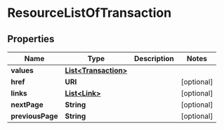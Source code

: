 

# ResourceListOfTransaction


## Properties

| Name | Type | Description | Notes |
|------------ | ------------- | ------------- | -------------|
|**values** | [**List&lt;Transaction&gt;**](Transaction.md) |  |  |
|**href** | **URI** |  |  [optional] |
|**links** | [**List&lt;Link&gt;**](Link.md) |  |  [optional] |
|**nextPage** | **String** |  |  [optional] |
|**previousPage** | **String** |  |  [optional] |




